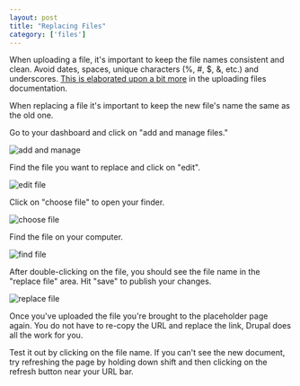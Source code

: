 ```yaml
---
layout: post
title: "Replacing Files"
category: ['files']
---
```


When uploading a file, it's important to keep the file names consistent and clean. Avoid dates, spaces, unique characters (%, #, $, &, etc.) and underscores. [This is elaborated upon a bit more](/schoolsites-help/files/2016/12/13/uploading-files/) in the uploading files documentation. 

When replacing a file it's important to keep the new file's name the same as the old one. 

Go to your dashboard and click on "add and manage files."

![add and manage](/schoolsites-help/images/uploading/add-manage-files.png)

Find the file you want to replace and click on "edit".

![edit file](/schoolsites-help/images/replacing/file-library.png)

Click on "choose file" to open your finder.

![choose file](/schoolsites-help/images/replacing/before-upload.png)

Find the file on your computer. 

![find file](/schoolsites-help/images/replacing/find-file.png)

After double-clicking on the file, you should see the file name in the "replace file" area. Hit "save" to publish your changes.

![replace file](/schoolsites-help/images/save.png)

Once you've uploaded the file you're brought to the placeholder page again. You do not have to re-copy the URL and replace the link, Drupal does all the work for you. 

Test it out by clicking on the file name. If you can't see the new document, try refreshing the page by holding down shift and then clicking on the refresh button near your URL bar. 